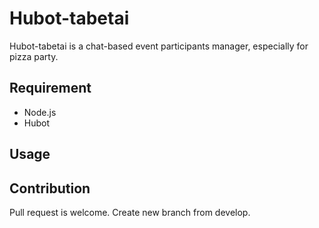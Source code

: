 Hubot-tabetai
=============

Hubot-tabetai is a chat-based event participants manager, especially for pizza party.

## Requirement
* Node.js
* Hubot

## Usage

## Contribution
Pull request is welcome. Create new branch from develop.
